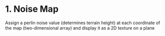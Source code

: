 # 1. Noise Map

Assign a perlin noise value (determines terrain height) at each coordinate of the map (two-dimensional array) and display it as a 2D texture on a plane
